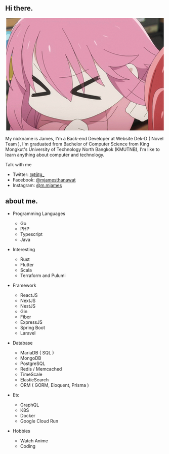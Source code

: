 ## Hi there.

<p align="center"><img src="https://raw.githubusercontent.com/t6tg/t6tg/master/bocchi-bocchi-the-rock.gif" alt="bocchi"  /></p>

My nickname is James, I'm a Back-end Developer at Website Dek-D ( Novel Team ), I'm graduated from Bachelor of Computer Science from King Mongkut's University of Technology North Bangkok (KMUTNB), I'm like to learn anything about computer and technology.

Talk with me
- Twitter: <a href="https://twitter.com/t6tg_" alt="twitter-t6tg" target="_blank">@t6tg_</a>
- Facebook: <a href="https://fb.me/mjamesthanawat" alt="twitter-t6tg" target="_blank">@mjamesthanawat</a>
- Instagram: <a href="https://instagram.com/m.mjames" alt="twitter-t6tg" target="_blank">@m.mjames</a>

## about me.
- Programming Languages
  - Go
  - PHP
  - Typescript
  - Java

- Interesting 
  - Rust
  - Flutter
  - Scala
  - Terraform and Pulumi

- Framework
  - ReactJS
  - NextJS
  - NestJS
  - Gin
  - Fiber
  - ExpressJS
  - Spring Boot
  - Laravel

- Database
  - MariaDB ( SQL )
  - MongoDB
  - PostgreSQL
  - Redis / Memcached
  - TimeScale
  - ElasticSearch
  - ORM ( GORM, Eloquent, Prisma )

- Etc
  - GraphQL
  - K8S
  - Docker
  - Google Cloud Run

- Hobbies
  - Watch Anime
  - Coding

